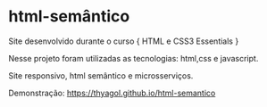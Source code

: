 # html-semântico
Site desenvolvido durante o curso { HTML e CSS3 Essentials }

Nesse projeto foram utilizadas as tecnologias:
html,css e javascript.

Site responsivo, html semântico e microsserviços. 

Demonstração: https://thyagol.github.io/html-semantico
